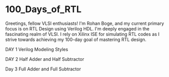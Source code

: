 # 100_Days_of_RTL
Greetings, fellow VLSI enthusiasts! I'm Rohan Boge, and my current primary focus is on RTL Design using Verilog HDL. I'm deeply engaged in the fascinating realm of VLSI. I rely on Xilinx ISE for simulating RTL codes as I strive towards achieving my 100-day goal of mastering RTL design.

DAY 1 Verilog Modeling Styles

DAY 2 Half Adder and Half Subtractor

Day 3 Full Adder and Full Subtractor

